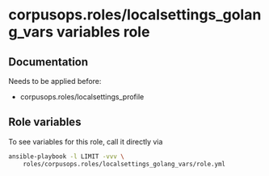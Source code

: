 # corpusops.roles/localsettings_golang_vars variables role
## Documentation

Needs to be applied before:

  - corpusops.roles/localsettings_profile

## Role variables
To see variables for this role, call it directly via
```bash
ansible-playbook -l LIMIT -vvv \
    roles/corpusops.roles/localsettings_golang_vars/role.yml
```
